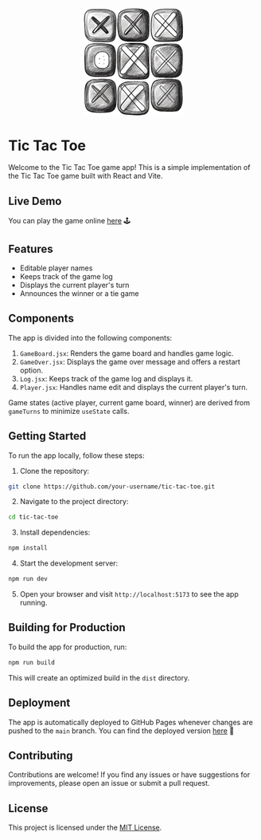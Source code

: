 <p align="center">
  <img src="./public/game-logo.png" alt="Game Logo" width="200">
</p>

# Tic Tac Toe
Welcome to the Tic Tac Toe game app! 
This is a simple implementation of the Tic Tac Toe game built with React and Vite.

## Live Demo

You can play the game online [here](https://2exp3.github.io/tic-tac-toe/) :joystick:

## Features

- Editable player names
- Keeps track of the game log
- Displays the current player's turn
- Announces the winner or a tie game

## Components

The app is divided into the following components:

1. `GameBoard.jsx`: Renders the game board and handles game logic.
2. `GameOver.jsx`: Displays the game over message and offers a restart option.
3. `Log.jsx`: Keeps track of the game log and displays it.
4. `Player.jsx`: Handles name edit and displays the current player's turn.

Game states (active player, current game board, winner) are derived from `gameTurns` to minimize `useState` calls.

## Getting Started

To run the app locally, follow these steps:

1. Clone the repository:

``` bash
git clone https://github.com/your-username/tic-tac-toe.git
```
2. Navigate to the project directory:

``` bash
cd tic-tac-toe
```
3. Install dependencies:

``` bash
npm install
```
4. Start the development server:

``` bash
npm run dev
```
5. Open your browser and visit `http://localhost:5173` to see the app running.

## Building for Production

To build the app for production, run:
``` bash
npm run build
```
This will create an optimized build in the `dist` directory.

## Deployment

The app is automatically deployed to GitHub Pages whenever changes are pushed to the `main` branch. 
You can find the deployed version [here](https://2exp3.github.io/tic-tac-toe/) :rocket:

## Contributing

Contributions are welcome! If you find any issues or have suggestions for improvements, please open an issue or submit a pull request.

## License

This project is licensed under the [MIT License](LICENSE).